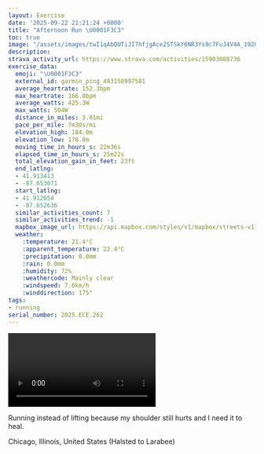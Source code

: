 ```yaml
---
layout: Exercise
date: '2025-09-22 21:21:24 +0000'
title: "Afternoon Run \U0001F3C3"
toc: true
image: "/assets/images/twI1qAbQUTiJI7hfjgAce2STSkY6NR3Ys9c7FuJ4V4A_1920x1080.jpg.jpeg"
description:
strava_activity_url: https://www.strava.com/activities/15903088736
exercise_data:
  emoji: "\U0001F3C3"
  external_id: garmin_ping_483150997581
  average_heartrate: 152.3bpm
  max_heartrate: 166.0bpm
  average_watts: 425.3W
  max_watts: 504W
  distance_in_miles: 3.01mi
  pace_per_mile: 7m30s/mi
  elevation_high: 184.0m
  elevation_low: 178.8m
  moving_time_in_hours_s: 22m36s
  elapsed_time_in_hours_s: 25m22s
  total_elevation_gain_in_feet: 23ft
  end_latlng:
  - 41.913413
  - -87.653071
  start_latlng:
  - 41.912654
  - -87.652636
  similar_activities_count: 7
  similar_activities_trend: -1
  mapbox_image_url: https://api.mapbox.com/styles/v1/mapbox/streets-v11/static/path-5+787af2-1.0(_hy~Fvh~uOCaDFmBAcBE%7D%40GKQECUBw%40%3FmDEmACcG%40q%40AOAmCBcAE%7D%40Dy%40E%5BGIwA%40CE%40cAGeBCuCE_%40%3Fy%40%40k%40CW%40w%40GwA%3FmBEg%40Ke%40AcBGe%40Am%40Ii%40ByBCeC%40k%40Cm%40HmC%3Fs%40%40ODcEEmAM%7B%40F%5D%40a%40JeACs%40Ei%40EWKQQIg%40%40QBwAz%40qAHWHIAEc%40%40yACSYg%40QiA%5BsAKGG%3FoATWIWA_%40JQJELD%60%40Gz%40AZDz%40F%5CG%5CIDaAXSJILWl%40c%40Ae%40Lc%40YIAEBU%5E%5BXSFGLPb%40VTj%40JN%3FLGJMJa%40BEVKXAj%40%5BJ%3FLIjBJDCRWTSt%40%5BB%40NRLBPATTRCp%40%5BNAB%40HV%40XDZVl%40%5CrBl%40jCJNRLfBIJ%40HJE%7C%40Ft%40CpDB%60%40BFG~CD%5C%40lBAlBDr%40%40lAJv%40DJEz%40%3Fb%40Bl%40%3FhDDbACXC%60ABvAA%5ECDJ%60AA%60AH%60AD%40fBEBHAh%40FtCC%60%40%3FpEAz%40BhD%3FNIPHXBtAA%60%40BZ%3Fh%40FxACj%40BjACfDDjCBd%40),pin-s-s+e5b22e(-87.65084,41.91376),pin-s-f+89ae00(-87.65106999999999,41.913850000000025)/auto/800x800?access_token=pk.eyJ1Ijoiam9zaGJlY2ttYW4iLCJhIjoiY205eWR2aDd1MWZ6djJrbXc4a3M0bWZleiJ9.XiG9OWkNcZk2QzjJbxLB4A
  weather:
    :temperature: 21.4°C
    :apparent_temperature: 22.4°C
    :precipitation: 0.0mm
    :rain: 0.0mm
    :humidity: 72%
    :weathercode: Mainly clear
    :windspeed: 7.6km/h
    :winddirection: 175°
tags:
- running
serial_number: 2025.ECE.262
---
```

<video controls src="/assets/videos/twI1qAbQUTiJI7hfjgAce2STSkY6NR3Ys9c7FuJ4V4A.mp4"></video>

Running instead of lifting because my shoulder still hurts and I need it to heal.

Chicago, Illinois, United States (Halsted to Larabee)
